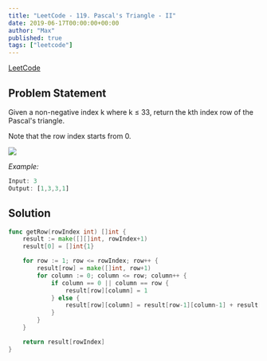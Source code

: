 ```yaml
---
title: "LeetCode - 119. Pascal's Triangle - II"
date: 2019-06-17T00:00:00+00:00
author: "Max"
published: true
tags: ["leetcode"]
---
```


[LeetCode](https://leetcode.com/problems/pascals-triangle-ii/)

## Problem Statement

Given a non-negative index k where k ≤ 33, return the kth index row of the Pascal's triangle.

Note that the row index starts from 0.

![](https://upload.wikimedia.org/wikipedia/commons/0/0d/PascalTriangleAnimated2.gif)

*Example:*

```js
Input: 3
Output: [1,3,3,1]
```

## Solution

```go
func getRow(rowIndex int) []int {
	result := make([][]int, rowIndex+1)
	result[0] = []int{1}

	for row := 1; row <= rowIndex; row++ {
		result[row] = make([]int, row+1)
		for column := 0; column <= row; column++ {
			if column == 0 || column == row {
				result[row][column] = 1
			} else {
				result[row][column] = result[row-1][column-1] + result[row-1][column]
			}
		}
	}

	return result[rowIndex]
}
```
